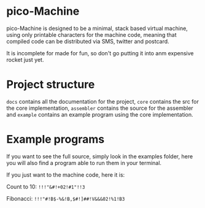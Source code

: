 # pico-Machine
pico-Machine is designed to be a minimal, stack based virtual machine, using only printable characters for the machine code, meaning that compiled code can be distributed via SMS, twitter and postcard.

It is incomplete for made for fun, so don't go putting it into anm expensive rocket just yet.

# Project structure
`docs` contains all the documentation for the project, `core` contains the src for the core implementation, `assembler` contains the source for the assembler and `example` contains an example program using the core implementation.

# Example programs
If you want to see the full source, simply look in the examples folder, here you will also find a program able to run them in your terminal.

If you just want to the machine code, here it is:

Count to 10: `!!!"&#!+02!#1"!!3`

Fibonacci: `!!!"#!B$-%&!B,$#!]##!V&&&02!%1!B3`
